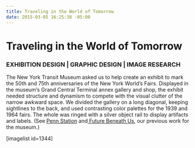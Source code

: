 ```yaml
---
title: Traveling in the World of Tomorrow
date: 2015-03-05 16:25:38 -05:00
---
```


<h1 class="p1">Traveling in the World of Tomorrow</h1>
<h3 class="p2">EXHIBITION DESIGN | GRAPHIC DESIGN | IMAGE RESEARCH</h3>
<p class="p2">The New York Transit Museum asked us to help create an exhibit to mark the 50th and 75th anniversaries of the New York World’s Fairs. Displayed in the museum’s Grand Central Terminal annex gallery and shop, the exhibit needed structure and dynamism to compete with the visual clutter of the narrow awkward space. We divided the gallery on a long diagonal, keeping sightlines to the back, and used contrasting color palettes for the 1939 and 1964 fairs. The whole was ringed with a silver object rail to display artifacts and labels. (See <a title="The Once and Future Pennsylvania Station" href="/portfolio/the-once-and-future-pennsylvania-station/"><span class="s1">Penn Station</span></a> and<a title="The Future Beneath Us – exhibition" href="http://thegraphicsoffice.com/portfolio/the-future-beneath-us/"><span class="s1"> Future Beneath Us</span></a>, our previous work for the museum.)


<p class="p2">[imagelist id=1344]
